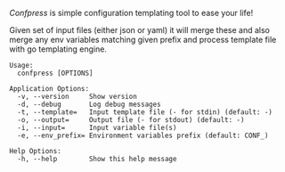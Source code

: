 *Confpress* is simple configuration templating tool to ease your life!

Given set of input files (either json or yaml) it will merge these and also merge any env variables matching given prefix and process template file with go templating engine.

```
Usage:
  confpress [OPTIONS]

Application Options:
  -v, --version     Show version
  -d, --debug       Log debug messages
  -t, --template=   Input template file (- for stdin) (default: -)
  -o, --output=     Output file (- for stdout) (default: -)
  -i, --input=      Input variable file(s)
  -e, --env_prefix= Environment variables prefix (default: CONF_)

Help Options:
  -h, --help        Show this help message
```
